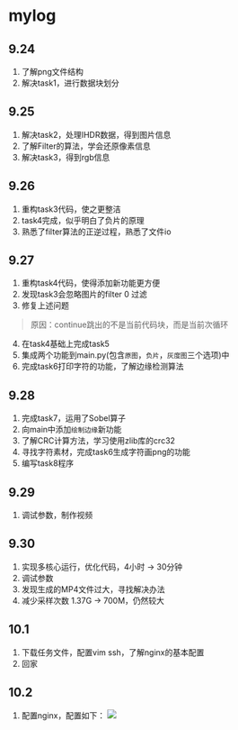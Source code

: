 # mylog  
## 9.24  
1. 了解png文件结构
2. 解决task1，进行数据块划分
## 9.25
1. 解决task2，处理IHDR数据，得到图片信息
2. 了解Filter的算法，学会还原像素信息
3. 解决task3，得到rgb信息
## 9.26
1. 重构task3代码，使之更整洁
2. task4完成，似乎明白了负片的原理
3. 熟悉了filter算法的正逆过程，熟悉了文件io
## 9.27
1. 重构task4代码，使得添加新功能更方便
2. 发现task3会忽略图片的filter 0 过滤
3. 修复上述问题
> 原因：continue跳出的不是当前代码块，而是当前次循环
4. 在task4基础上完成task5
5. 集成两个功能到main.py(包含```原图```，```负片```，```灰度图```三个选项)中
6. 完成task6打印字符的功能，了解边缘检测算法
## 9.28
1. 完成task7，运用了Sobel算子
2. 向main中添加```绘制边缘```新功能
3. 了解CRC计算方法，学习使用zlib库的crc32
4. 寻找字符素材，完成task6生成字符画png的功能
5. 编写task8程序
## 9.29
1. 调试参数，制作视频
## 9.30
1. 实现多核心运行，优化代码，4小时 -> 30分钟
2. 调试参数
3. 发现生成的MP4文件过大，寻找解决办法
4. 减少采样次数 1.37G -> 700M，仍然较大
## 10.1
1. 下载任务文件，配置vim ssh，了解nginx的基本配置
2. 回家
## 10.2
1. 配置nginx，配置如下：
![](./nginx.png)
